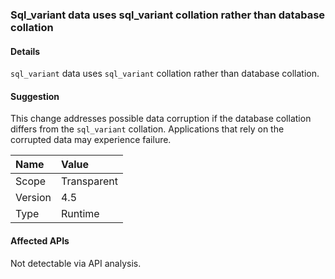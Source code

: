 ### Sql_variant data uses sql_variant collation rather than database collation

#### Details

<code>sql_variant</code> data uses <code>sql_variant</code> collation rather than database collation.

#### Suggestion

This change addresses possible data corruption if the database collation differs from the <code>sql_variant</code> collation. Applications that rely on the corrupted data may experience failure.

| Name    | Value       |
|:--------|:------------|
| Scope   |Transparent|
|Version|4.5|
|Type|Runtime|

#### Affected APIs

Not detectable via API analysis.

<!--

#### Affected APIs

Not detectable via API analysis.

-->
